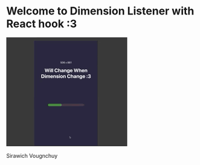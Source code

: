 <h1>Welcome to Dimension Listener with React hook :3</h1>

![](dimension.gif)


<footer>Sirawich Vougnchuy</footer>